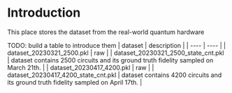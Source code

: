 # Introduction
This place stores the dataset from the real-world quantum hardware


TODO: build a table to introduce them
|  dataset   | description  |
|  ----  | ----   |
| dataset_20230321_2500.pkl  | raw |
| dataset_20230321_2500_state_cnt.pkl  | dataset contains 2500 circuits and its ground truth fidelity sampled on March 21th. |
| dataset_20230417_4200.pkl  | raw |
| dataset_20230417_4200_state_cnt.pkl  | dataset contains 4200 circuits and its ground truth fidelity sampled on April 17th. |

